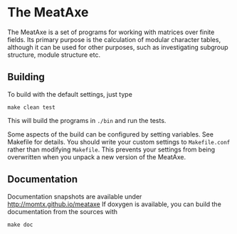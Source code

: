 # The MeatAxe

The MeatAxe is a set of programs for working with matrices over finite fields.
Its primary purpose is the calculation of modular character tables, although
it can be used for other purposes, such as investigating subgroup structure,
module structure etc.


## Building

To build with the default settings, just type

    make clean test

This will build the programs in `./bin` and run the tests.

Some aspects of the build can be configured by setting variables. See Makefile
for details. You should write your custom settings to `Makefile.conf` rather than
modifying `Makefile`. This prevents your settings from being overwritten when you
unpack a new version of the MeatAxe.


## Documentation

Documentation snapshots are available under http://momtx.github.io/meataxe
If doxygen is available, you can build the documentation from the sources with

    make doc


